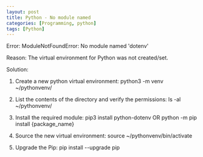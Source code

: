 ```yaml
---
layout: post
title: Python - No module named
categories: [Programming, python]
tags: [Python]
---
```



Error:
ModuleNotFoundError: No module named 'dotenv'

Reason:
The virtual environment for Python was not created/set.

Solution:
1. Create a new python virtual environment:
    python3 -m venv ~/pythonvenv/

2. List the contents of the directory and verify the permissions:
ls -al ~/pythonvenv/

3. Install the required module: 
pip3 install python-dotenv
OR
python -m pip install {package_name}

4. Source the new virtual environment:
source ~/pythonvenv/bin/activate

5. Upgrade the Pip:
pip install --upgrade pip